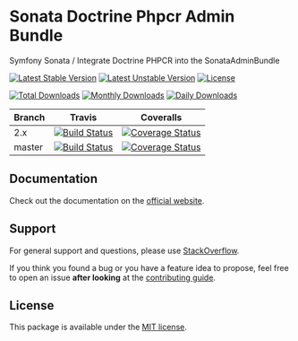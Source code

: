 # Sonata Doctrine Phpcr Admin Bundle

Symfony Sonata / Integrate Doctrine PHPCR into the SonataAdminBundle

[![Latest Stable Version](https://poser.pugx.org/sonata-project/doctrine-phpcr-admin-bundle/v/stable)](https://packagist.org/packages/sonata-project/doctrine-phpcr-admin-bundle)
[![Latest Unstable Version](https://poser.pugx.org/sonata-project/doctrine-phpcr-admin-bundle/v/unstable)](https://packagist.org/packages/sonata-project/doctrine-phpcr-admin-bundle)
[![License](https://poser.pugx.org/sonata-project/doctrine-phpcr-admin-bundle/license)](https://packagist.org/packages/sonata-project/doctrine-phpcr-admin-bundle)

[![Total Downloads](https://poser.pugx.org/sonata-project/doctrine-phpcr-admin-bundle/downloads)](https://packagist.org/packages/sonata-project/doctrine-phpcr-admin-bundle)
[![Monthly Downloads](https://poser.pugx.org/sonata-project/doctrine-phpcr-admin-bundle/d/monthly)](https://packagist.org/packages/sonata-project/doctrine-phpcr-admin-bundle)
[![Daily Downloads](https://poser.pugx.org/sonata-project/doctrine-phpcr-admin-bundle/d/daily)](https://packagist.org/packages/sonata-project/doctrine-phpcr-admin-bundle)

Branch | Travis | Coveralls |
------ | ------ | --------- |
2.x   | [![Build Status][travis_stable_badge]][travis_stable_link]     | [![Coverage Status][coveralls_stable_badge]][coveralls_stable_link]     |
master | [![Build Status][travis_unstable_badge]][travis_unstable_link] | [![Coverage Status][coveralls_unstable_badge]][coveralls_unstable_link] |

## Documentation

Check out the documentation on the [official website](https://sonata-project.org/bundles/doctrine-phpcr-admin).

## Support

For general support and questions, please use [StackOverflow](http://stackoverflow.com/questions/tagged/sonata).

If you think you found a bug or you have a feature idea to propose, feel free to open an issue
**after looking** at the [contributing guide](CONTRIBUTING.md).

## License

This package is available under the [MIT license](LICENSE).

[travis_stable_badge]: https://travis-ci.org/sonata-project/SonataDoctrinePhpcrAdminBundle.svg?branch=2.x
[travis_stable_link]: https://travis-ci.org/sonata-project/SonataDoctrinePhpcrAdminBundle
[travis_unstable_badge]: https://travis-ci.org/sonata-project/SonataDoctrinePhpcrAdminBundle.svg?branch=master
[travis_unstable_link]: https://travis-ci.org/sonata-project/SonataDoctrinePhpcrAdminBundle

[coveralls_stable_badge]: https://coveralls.io/repos/github/sonata-project/SonataDoctrinePhpcrAdminBundle/badge.svg?branch=2.x
[coveralls_stable_link]: https://coveralls.io/github/sonata-project/SonataDoctrinePhpcrAdminBundle?branch=2.x
[coveralls_unstable_badge]: https://coveralls.io/repos/github/sonata-project/SonataDoctrinePhpcrAdminBundle/badge.svg?branch=master
[coveralls_unstable_link]: https://coveralls.io/github/sonata-project/SonataDoctrinePhpcrAdminBundle?branch=master
